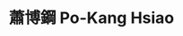 ---
chinese_name: 蕭博鋼
english_name: Po-Kang Hsiao
title: "蕭博鋼 Po-Kang Hsiao"
id: hsiaopokang
collection: members
position: Alumni
type: alumni
department: "University of Wisconsin-Madison"
venue: "University of Wisconsin-Madison"
location: "Madison, WI, 美國"
image_path: https://source.unsplash.com/collection/139386/600x600?a=.png
photo: alumni/hsiaopokang.jpg
cohort: Class of 2023

---